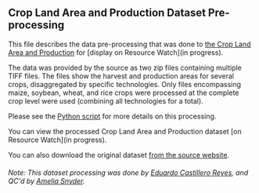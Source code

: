 ## Crop Land Area and Production Dataset Pre-processing

This file describes the data pre-processing that was done to [the Crop Land Area and Production](https://dataverse.harvard.edu/dataset.xhtml?persistentId=doi:10.7910/DVN/PRFF8V&version=4.0) for [display on Resource Watch](in progress).

The data was provided by the source as two zip files containing multiple TIFF files. The files show the harvest and production areas for several crops, disaggregated by specific technologies. Only files encompassing maize, soybean, wheat, and rice crops were processed at the complete crop level were used (combining all technologies for a total).

Please see the [Python script](https://github.com/resource-watch/data-pre-processing/blob/master/foo_005_rw1_crop_area_production/foo_005_rw1_crop_area_production_processing.py) for more details on this processing.

You can view the processed Crop Land Area and Production dataset [on Resource Watch](in progress).

You can also download the original dataset [from the source website](https://dataverse.harvard.edu/dataset.xhtml?persistentId=doi:10.7910/DVN/PRFF8V&version=4.0).

###### Note: This dataset processing was done by [Eduardo Castillero Reyes](https://wrimexico.org/profile/eduardo-castillero-reyes), and QC'd by [Amelia Snyder](https://www.wri.org/profile/amelia-snyder).
